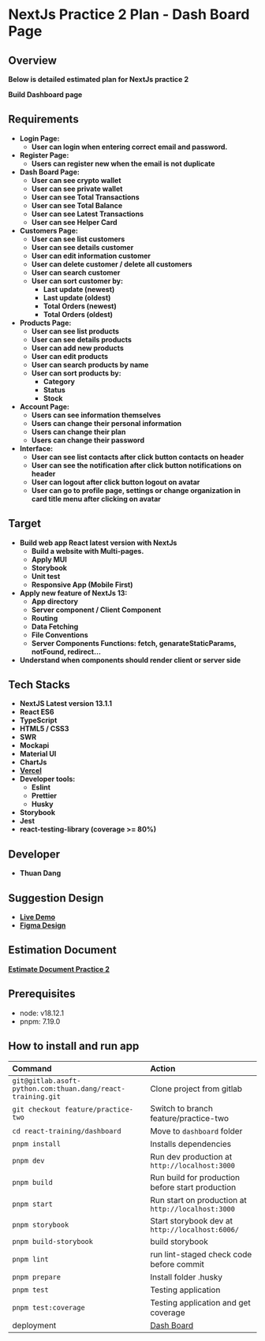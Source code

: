 # NextJs Practice 2 Plan - Dash Board Page

## **Overview**

**Below is detailed estimated plan for NextJs practice 2**

**Build Dashboard page**

## **Requirements**

- **Login Page:**
  - **User can login when entering correct email and password.**
- **Register Page:**
  - **Users can register new when the email is not duplicate**
- **Dash Board Page:**
  - **User can see crypto wallet**
  - **User can see private wallet**
  - **User can see Total Transactions**
  - **User can see Total Balance**
  - **User can see Latest Transactions**
  - **User can see Helper Card**
- **Customers Page:**
  - **User can see list customers**
  - **User can see details customer**
  - **User can edit information customer**
  - **User can delete customer / delete all customers**
  - **User can search customer**
  - **User can sort customer by:**
    - **Last update (newest)**
    - **Last update (oldest)**
    - **Total Orders (newest)**
    - **Total Orders (oldest)**
- **Products Page:**
  - **User can see list products**
  - **User can see details products**
  - **User can add new products**
  - **User can edit products**
  - **User can search products by name**
  - **User can sort products by:**
    - **Category**
    - **Status**
    - **Stock**
- **Account Page:**
  - **Users can see information themselves**
  - **Users can change their personal information**
  - **Users can change their plan**
  - **Users can change their password**
- **Interface:**
  - **User can see list contacts after click button contacts on header**
  - **User can see the notification after click button notifications on header**
  - **User can logout after click button logout on avatar**
  - **User can go to profile page, settings or change organization in card title menu after clicking on avatar**

## **Target**

- **Build web app React latest version with NextJs**
  - **Build a website with Multi-pages.**
  - **Apply MUI**
  - **Storybook**
  - **Unit test**
  - **Responsive App (Mobile First)**
- **Apply new feature of NextJs 13:**
  - **App directory**
  - **Server component / Client Component**
  - **Routing**
  - **Data Fetching**
  - **File Conventions**
  - **Server Components Functions: fetch, genarateStaticParams, notFound, redirect…**
- **Understand when components should render client or server side**

## **Tech Stacks**

- **NextJS Latest version 13.1.1**
- **React ES6**
- **TypeScript**
- **HTML5 / CSS3**
- **SWR**
- **Mockapi**
- **Material UI**
- **ChartJs**
- **[Vercel](https://vercel.com/)**
- **Developer tools:**
  - **Eslint**
  - **Prettier**
  - **Husky**
- **Storybook**
- **Jest**
- **react-testing-library (coverage >= 80%)**

## Developer

- **Thuan Dang**

## **Suggestion Design**

- [**Live Demo**](https://material-kit-react.devias.io/)
- [**Figma Design**](<https://www.figma.com/file/W9jfIqc2IkdZKh77yOjLm7/Light-MKP-v5.0(preview)?node-id=4199%3A18287&t=BBByA2Ly9Pawigr8-0>)

## **Estimation Document**

[**Estimate Document Practice 2**](https://cut-jumpsuit-4d3.notion.site/Estimate-Document-Practice-2-f307b3c7c00145c4902a731244b202c2)

## **Prerequisites**

- node: v18.12.1
- pnpm: 7.19.0

## **How to install and run app**

| Command                                                     | Action                                             |
| :---------------------------------------------------------- | :------------------------------------------------- |
| `git@gitlab.asoft-python.com:thuan.dang/react-training.git` | Clone project from gitlab                          |
| `git checkout feature/practice-two`                         | Switch to branch feature/practice-two              |
| `cd react-training/dashboard`                               | Move to `dashboard` folder                         |
| `pnpm install`                                              | Installs dependencies                              |
| `pnpm dev`                                                  | Run dev production at `http://localhost:3000`      |
| `pnpm build`                                                | Run build for production before start production   |
| `pnpm start`                                                | Run start on production at `http://localhost:3000` |
| `pnpm storybook`                                            | Start storybook dev at `http://localhost:6006/`    |
| `pnpm build-storybook`                                      | build storybook                                    |
| `pnpm lint`                                                 | run lint-staged check code before commit           |
| `pnpm prepare`                                              | Install folder .husky                              |
| `pnpm test`                                                 | Testing application                                |
| `pnpm test:coverage`                                        | Testing application and get coverage               |
| deployment                                                  | [Dash Board]()                                     |
